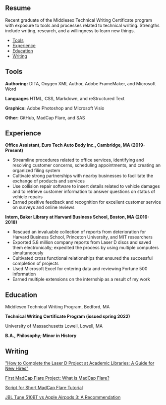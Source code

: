 ## Resume
Recent graduate of the Middlesex Technical Writing Certificate program with exposure to tools and processes related to technical writing. Strengths include writing, research, and a willingness to learn new things.

- [Tools](#tools)
- [Experience](#experience)
- [Education](#education)
- [Writing](#writing)

## Tools
**Authoring:** DITA, Oxygen XML Author, Adobe FrameMaker, and Microsoft Word

**Languages** HTML, CSS, Markdown, and reStructured Text

**Graphics:** Adobe Photoshop and Microsoft Visio

**Other:** GitHub, MadCap Flare, and SAS

## Experience
**Office Assistant, Euro Tech Auto Body Inc., Cambridge, MA (2019- Present)**
- Streamline procedures related to office services, identifying and resolving customer concerns, scheduling appointments, and creating an organized filing system
-	Cultivate strong partnerships with nearby businesses to facilitate the exchange of products and services
-	Use collision repair software to insert details related to vehicle damages and to retrieve customer information to answer questions on status of vehicle repairs
- Earned positive feedback and recognition for excellent customer service on surveys and online reviews

**Intern, Baker Library at Harvard Business School, Boston, MA (2016- 2018)**
-	Rescued an invaluable collection of reports from deterioration for Harvard Business School, Princeton University, and MIT researchers
-	Exported 5.8 million company reports from Laser D discs and saved them electronically; expedited the process by using multiple computers simultaneously
-	Cultivated cross functional relationships that ensured the successful completion of projects
-	Used Microsoft Excel for entering data and reviewing Fortune 500 information
-	Earned multiple extensions on the internship as a result of my work

## Education
Middlesex Technical Writing Program, Bedford, MA

**Technical Writing Certificate Program (issued spring 2022)**

University of Massachusetts Lowell, Lowell, MA  

**B.A., Philosophy; Minor in History**

## Writing

["How to Complete the Laser D Project at Academic Libraries: A Guide for New Hires"](https://github.com/juliomadridmcc/Julio-Madrid/files/8744655/Final.Project.on.Laser.D.docx)

[First MadCap Flare Project: What is MadCap Flare?](https://github.com/juliomadridmcc/Julio-Madrid/files/8744658/MadCap.Project-.JM.zip)

[Script for Short MadCap Flare Tutorial](https://github.com/juliomadridmcc/Julio-Madrid/files/8744662/Week.14.Homework-.MadCap.Flare.Script-.Julio.Madrid.docx)

[JBL Tune 510BT vs Apple Airpods 3: A Recommendation](https://github.com/juliomadridmcc/Julio-Madrid/files/8744673/JBL.Tune.510BT.vs.Apple.Airpods.A3.1.docx)
